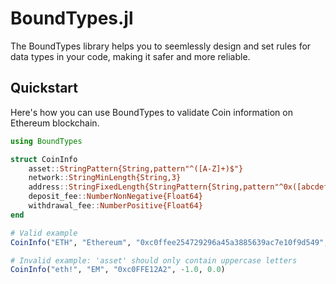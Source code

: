 # BoundTypes.jl

The BoundTypes library helps you to seemlessly design and set rules for data types in your code, making it safer and more reliable.

## Quickstart

Here's how you can use BoundTypes to validate Coin information on Ethereum blockchain.

```julia
using BoundTypes

struct CoinInfo
    asset::StringPattern{String,pattern"^([A-Z]+)$"}
    network::StringMinLength{String,3}
    address::StringFixedLength{StringPattern{String,pattern"^0x([abcdef0-9]+)$"},40}
    deposit_fee::NumberNonNegative{Float64}
    withdrawal_fee::NumberPositive{Float64}
end

# Valid example
CoinInfo("ETH", "Ethereum", "0xc0ffee254729296a45a3885639ac7e10f9d549", 0.0, 0.01)

# Invalid example: 'asset' should only contain uppercase letters
CoinInfo("eth!", "EM", "0xc0FFE12A2", -1.0, 0.0)
```
